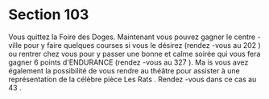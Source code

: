 # Section 103

Vous quittez la Foire des Doges. Maintenant vous pouvez gagner le centre -ville pour y
faire quelques courses si vous le désirez (rendez -vous au  202 ) ou rentrer chez vous pour
y passer une bonne et calme soirée qui vous fera gagner 6 points d'ENDURANCE
(rendez -vous au  327 ). Ma is vous avez également la possibilité de vous rendre au théâtre
pour assister à une représentation de la célèbre pièce Les Rats . Rendez -vous dans ce cas
au  43 .